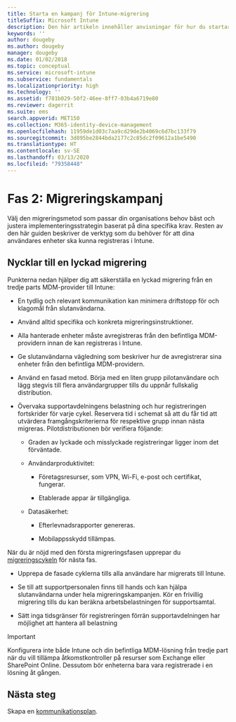 ```yaml
---
title: Starta en kampanj för Intune-migrering
titleSuffix: Microsoft Intune
description: Den här artikeln innehåller anvisningar för hur du startar en migreringskampanj i Microsoft Intune.
keywords: ''
author: dougeby
ms.author: dougeby
manager: dougeby
ms.date: 01/02/2018
ms.topic: conceptual
ms.service: microsoft-intune
ms.subservice: fundamentals
ms.localizationpriority: high
ms.technology: ''
ms.assetid: f781b029-50f2-46ee-8ff7-03b4a6719e80
ms.reviewer: dagerrit
ms.suite: ems
search.appverid: MET150
ms.collection: M365-identity-device-management
ms.openlocfilehash: 11959de1d03c7aa9cd29de2b4069c6d7bc133f79
ms.sourcegitcommit: 3d895be2844bda2177c2c85dc2f09612a1be5490
ms.translationtype: HT
ms.contentlocale: sv-SE
ms.lasthandoff: 03/13/2020
ms.locfileid: "79358448"
---
```

# <a name="phase-2-migration-campaign"></a>Fas 2: Migreringskampanj

Välj den migreringsmetod som passar din organisations behov bäst och justera implementeringsstrategin baserat på dina specifika krav. Resten av den här guiden beskriver de verktyg som du behöver för att dina användares enheter ska kunna registreras i Intune.

## <a name="keys-to-a-successful-migration"></a>Nycklar till en lyckad migrering

Punkterna nedan hjälper dig att säkerställa en lyckad migrering från en tredje parts MDM-provider till Intune:

- En tydlig och relevant kommunikation kan minimera driftstopp för och klagomål från slutanvändarna.

- Använd alltid specifika och konkreta migreringsinstruktioner.

- Alla hanterade enheter måste avregistreras från den befintliga MDM-providern innan de kan registreras i Intune.

- Ge slutanvändarna vägledning som beskriver hur de avregistrerar sina enheter från den befintliga MDM-providern.

- Använd en fasad metod. Börja med en liten grupp pilotanvändare och lägg stegvis till flera användargrupper tills du uppnår fullskalig distribution.

- Övervaka supportavdelningens belastning och hur registreringen fortskrider för varje cykel. Reservera tid i schemat så att du får tid att utvärdera framgångskriterierna för respektive grupp innan nästa migreras. Pilotdistributionen bör verifiera följande:

  - Graden av lyckade och misslyckade registreringar ligger inom det förväntade.

  - Användarproduktivitet:

    - Företagsresurser, som VPN, Wi-Fi, e-post och certifikat, fungerar.

    - Etablerade appar är tillgängliga.

  - Datasäkerhet:

    - Efterlevnadsrapporter genereras.

    - Mobilappsskydd tillämpas.

När du är nöjd med den första migreringsfasen upprepar du [migreringscykeln](migration-guide-cycle.md) för nästa fas.

- Upprepa de fasade cyklerna tills alla användare har migrerats till Intune.

- Se till att supportpersonalen finns till hands och kan hjälpa slutanvändarna under hela migreringskampanjen. Kör en frivillig migrering tills du kan beräkna arbetsbelastningen för supportsamtal.

- Sätt inga tidsgränser för registreringen förrän supportavdelningen har möjlighet att hantera all belastning

> [!IMPORTANT]
> Konfigurera inte både Intune och din befintliga MDM-lösning från tredje part när du vill tillämpa åtkomstkontroller på resurser som Exchange eller SharePoint Online. Dessutom bör enheterna bara vara registrerade i en lösning åt gången.

## <a name="next-steps"></a>Nästa steg

Skapa en [kommunikationsplan](migration-guide-communication-plan.md).
